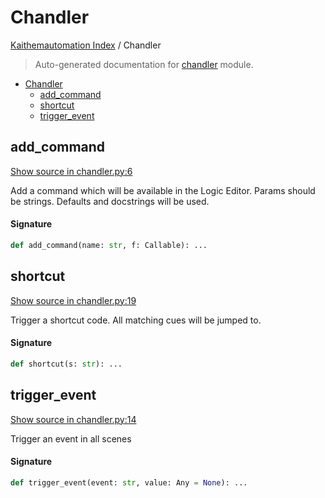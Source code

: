 # Chandler

[Kaithemautomation Index](./README.md#kaithemautomation-index) / Chandler

> Auto-generated documentation for [chandler](../../../api/chandler.py) module.

- [Chandler](#chandler)
  - [add_command](#add_command)
  - [shortcut](#shortcut)
  - [trigger_event](#trigger_event)

## add_command

[Show source in chandler.py:6](../../../api/chandler.py#L6)

Add a command which will be available in the
Logic Editor.  Params should be strings.  Defaults and
docstrings will be used.

#### Signature

```python
def add_command(name: str, f: Callable): ...
```



## shortcut

[Show source in chandler.py:19](../../../api/chandler.py#L19)

Trigger a shortcut code.  All matching cues will be jumped to.

#### Signature

```python
def shortcut(s: str): ...
```



## trigger_event

[Show source in chandler.py:14](../../../api/chandler.py#L14)

Trigger an event in all scenes

#### Signature

```python
def trigger_event(event: str, value: Any = None): ...
```